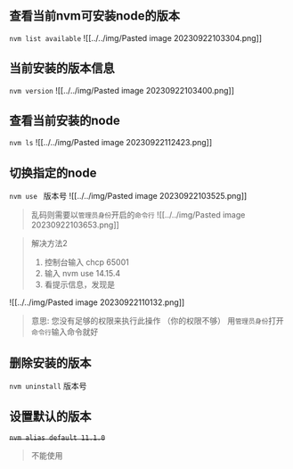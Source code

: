 ## 查看当前nvm可安装node的版本
`nvm list available`
![[../../img/Pasted image 20230922103304.png]]
## 当前安装的版本信息
`nvm version`
![[../../img/Pasted image 20230922103400.png]]

## 查看当前安装的node
`nvm ls`
![[../../img/Pasted image 20230922112423.png]]

## 切换指定的node
`nvm use ` 版本号
![[../../img/Pasted image 20230922103525.png]]
> 乱码则需要以`管理员身份`开启的`命令行`
![[../../img/Pasted image 20230922103653.png]]

> 解决方法2
> 1. 控制台输入 chcp 65001  
> 2. 输入 nvm use 14.15.4
> 3. 看提示信息，发现是

![[../../img/Pasted image 20230922110132.png]]
>意思: 您没有足够的权限来执行此操作 （你的权限不够）
>用`管理员身份`打开`命令行`输入命令就好


## 删除安装的版本
`nvm uninstall` 版本号



## 设置默认的版本
~~`nvm alias default 11.1.0`~~
>不能使用


